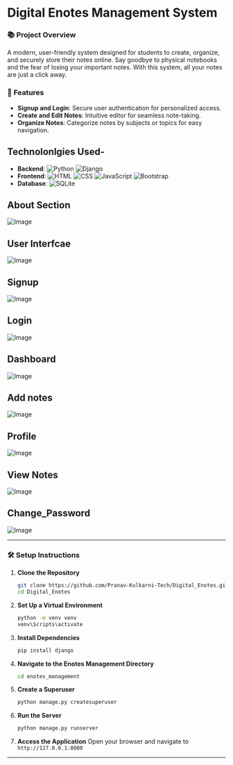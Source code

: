# Digital Enotes Management System

### 📚 **Project Overview**
A modern, user-friendly system designed for students to create, organize, and securely store their notes online. Say goodbye to physical notebooks and the fear of losing your important notes. With this system, all your notes are just a click away.

### 🚀 **Features**

- **Signup and Login**: Secure user authentication for personalized access.
- **Create and Edit Notes**: Intuitive editor for seamless note-taking.
- **Organize Notes**: Categorize notes by subjects or topics for easy navigation.

## Technolonlgies Used-
 
- **Backend**: ![Python](https://img.shields.io/badge/Python-3776AB?style=flat-square&logo=python&logoColor=white) ![Django](https://img.shields.io/badge/Django-092E20?style=flat-square&logo=django&logoColor=white)
- **Frontend**: ![HTML](https://img.shields.io/badge/HTML5-E34F26?style=flat-square&logo=html5&logoColor=white) ![CSS](https://img.shields.io/badge/CSS3-1572B6?style=flat-square&logo=css3&logoColor=white) ![JavaScript](https://img.shields.io/badge/JavaScript-F7DF1E?style=flat-square&logo=javascript&logoColor=black) ![Bootstrap](https://img.shields.io/badge/Bootstrap-7952B3?style=flat-square&logo=bootstrap&logoColor=white)
- **Database**: ![SQLite](https://img.shields.io/badge/SQLite-003B57?style=flat-square&logo=sqlite&logoColor=white)

## About Section
![Image](https://github.com/user-attachments/assets/ab43e076-37ad-43e2-969a-9bb3162bd5f4)

##  User Interfcae
![Image](https://github.com/user-attachments/assets/16b0d556-465c-4608-845d-e97f08198f4d)

## Signup
![Image](https://github.com/user-attachments/assets/7f89b1f2-afd7-46c7-b94f-997143fc6170)

## Login
![Image](https://github.com/user-attachments/assets/9c8798ba-06e0-4640-98da-d5a6d573fc8f)

## Dashboard
![Image](https://github.com/user-attachments/assets/69b9ee9f-b9e5-40dd-9ab2-c07cb5c22f09)



## Add notes
![Image](https://github.com/user-attachments/assets/d0ef3160-e956-436f-b1f4-5031a769c5b5)





## Profile
![Image](https://github.com/user-attachments/assets/63148602-cd70-4fe8-91cb-2f5cd45cc612)

## View Notes
![Image](https://github.com/user-attachments/assets/2e6cfcaa-bfe6-4f78-83ee-77312a0831a0)

## Change_Password
![Image](https://github.com/user-attachments/assets/78269073-dabb-48d8-9a9e-24a3f51530f0)




---

### 🛠️ **Setup Instructions**

1. **Clone the Repository**
   ```bash
   git clone https://github.com/Pranav-Kulkarni-Tech/Digital_Enotes.git
   cd Digital_Enotes
   ```

2. **Set Up a Virtual Environment**
   ```bash
   python -m venv venv
   venv\Scripts\activate
   ```

3. **Install Dependencies**
   ```bash
   pip install django
   ```

4. **Navigate to the Enotes Management Directory**
   ```bash
   cd enotes_management
   ```

5. **Create a Superuser**
   ```bash
   python manage.py createsuperuser
   ```

6. **Run the Server**
   ```bash
   python manage.py runserver
   ```

7. **Access the Application**
   Open your browser and navigate to `http://127.0.0.1:8000`

---
